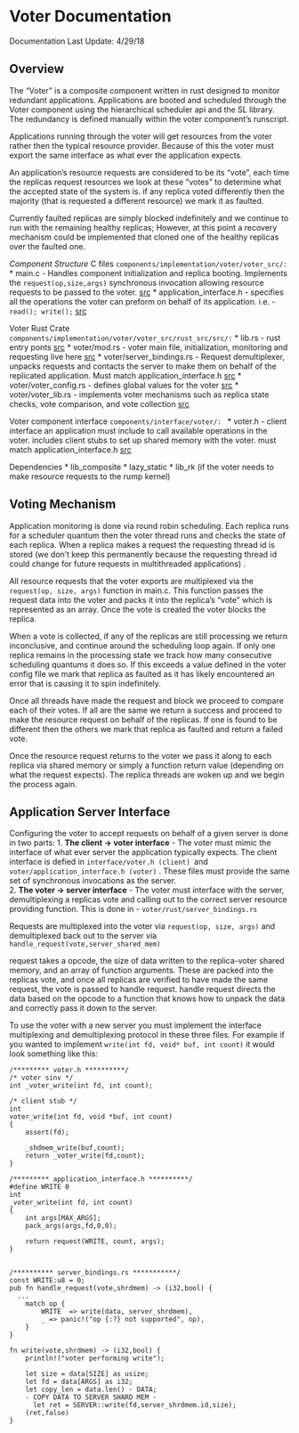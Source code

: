 # Voter Documentation 

Documentation Last Update: 4/29/18

## Overview 
The “Voter” is a composite component written in rust designed to  monitor redundant applications. Applications are booted and scheduled through the Voter component using the hierarchical scheduler api and the SL library.  The redundancy is defined manually within the voter component’s runscript. 

Applications running through the voter will get resources from the voter rather then the typical resource provider. Because of this the voter must export the same interface as what ever the application expects. 

An application’s resource requests are considered to be its “vote”, each time the replicas request resources we look at these “votes” to determine what the accepted state of the system is.  if any replica voted differently then the majority (that is requested a different resource) we mark it as faulted. 

Currently faulted replicas are simply blocked indefinitely and we continue to run with the remaining healthy replicas; However, at this point a recovery mechanism could be implemented that cloned one of the healthy replicas over the faulted one. 

_Component Structure_
C files 
`components/implementation/voter/voter_src/:`
	* main.c - Handles component initialization and replica booting. Implements the `request(op,size,args)`  synchronous invocation allowing resource requests to be passed to the voter.  [src](https://github.com/maloneya/composite/blob/rk_voter/src/components/implementation/voter/voter_src/main.c)
	* application_interface.h - specifies all the operations the voter can preform on behalf of its application. i.e. - `read(); write();`  [src](https://github.com/maloneya/composite/blob/rk_voter/src/components/implementation/voter/voter_src/application_interface.h)

Voter Rust Crate
`components/implementation/voter/voter_src/rust_src/src/:`
	* lib.rs - rust entry ponts [src](https://github.com/maloneya/composite/blob/rk_voter/src/components/implementation/voter/voter_src/rust_src/src/lib.rs)
	* voter/mod.rs - voter main file, initialization, monitoring and requesting live here [src](https://github.com/maloneya/composite/blob/rk_voter/src/components/implementation/voter/voter_src/rust_src/src/voter/mod.rs)
	* voter/server_bindings.rs - Request demultiplexer, unpacks requests and contacts the server to make them on behalf of the replicated application. Must match application_interface.h [src](https://github.com/maloneya/composite/blob/rk_voter/src/components/implementation/voter/voter_src/rust_src/src/voter/server_bindings.rs)
	* voter/voter_config.rs - defines global values for the voter [src](https://github.com/maloneya/composite/blob/rk_voter/src/components/implementation/voter/voter_src/rust_src/src/voter/server_config.rs)
	* voter/voter_lib.rs - implements voter mechanisms such as replica state checks, vote comparison, and vote collection [src](https://github.com/maloneya/composite/blob/rk_voter/src/components/implementation/voter/voter_src/rust_src/src/voter/voter_lib.rs)

Voter component interface 
`components/interface/voter/: `
	* voter.h - client interface an application must include to call available operations in the voter. includes client stubs to set up shared memory with the voter. must match application_interface.h [src](https://github.com/maloneya/composite/blob/rk_voter/src/components/interface/voter/voter.h)

Dependencies
	* lib_composite
	* lazy_static 
	* lib_rk (if the voter needs to make resource requests to the rump kernel) 

## Voting Mechanism
Application monitoring is done via round robin scheduling. Each replica runs for a scheduler quantum then the voter thread runs and checks the state of each replica. When a replica makes a request the requesting thread id is stored (we don’t keep this permanently because the requesting thread id could change for future requests in multithreaded applications) .

All resource requests that the voter exports are multiplexed via the `request(op, size, args)` function in main.c. This function passes the request data into the voter and packs it into the replica’s “vote” which is represented as an array.  Once the vote is created the voter blocks the replica.

When a vote is collected, if any of the replicas are still processing we return inconclusive, and continue around the scheduling loop again.  If only one replica remains in the processing state we track how many consecutive scheduling quantums it does so. If this exceeds a value defined in the voter config file we mark that replica as faulted as it has likely encountered an error that is causing it to spin indefinitely. 

Once all threads have made the request and block we proceed to compare each of their votes. If all are the same we return a success and proceed to make the resource request on behalf of the replicas. If one is found to be different then the others we mark that replica as faulted and return a failed vote. 

Once the resource request returns to the voter we pass it along to each replica via shared memory or simply a function return value (depending on what the request expects).  The replica threads are woken up and we begin the process again. 

## Application Server Interface
Configuring the voter to accept requests on behalf of a given server is done in two parts:
	1. **The client -> voter interface** - The voter must mimic the interface of what ever server the application typically expects. The client interface is defied in `interface/voter.h (client) `and `voter/application_interface.h (voter)` . These files must provide the same set of synchronous invocations as the server.  
	2. **The voter -> server interface** - The voter must interface with the server, demultiplexing a replicas vote and calling out to the correct server resource providing function. This is done in -  `voter/rust/server_bindings.rs `

Requests are multiplexed into the voter via `request(op, size, args)` and demultiplexed back out to the server via `handle_request(vote,server_shared_mem)` 

request takes a opcode, the size of data written to the replica-voter shared memory, and an array of function arguments. These are packed into the replicas vote, and once all replicas are verified to have made the same request, the vote is passed to handle request. handle request directs the data based on the opcode to a function that knows how to unpack the data and correctly pass it down to the server. 

To use the voter with a new server you must implement the interface multiplexing and demultiplexing protocol in these three files. For example if you wanted to implement `write(int fd, void* buf, int count)`  it would look something like this: 

```
/********* voter.h **********/ 
/* voter sinv */ 
int _voter_write(int fd, int count);

/* client stub */ 
int
voter_write(int fd, void *buf, int count)
{
	assert(fd);

	_shdmem_write(buf,count);
	return _voter_write(fd,count);
}

/********* application_interface.h **********/ 
#define WRITE 0
int
_voter_write(int fd, int count)
{
	int args[MAX_ARGS];
	pack_args(args,fd,0,0);

	return request(WRITE, count, args);
}


/********** server_bindings.rs ***********/
const WRITE:u8 = 0;
pub fn handle_request(vote,shrdmem) -> (i32,bool) {
  ...
    match op {
        WRITE  => write(data, server_shrdmem),
        _ => panic!("op {:?} not supported", op),
    }
}

fn write(vote,shrdmem) -> (i32,bool) {
    println!("voter performing write");

    let size = data[SIZE] as usize;
    let fd = data[ARGS] as i32;
    let copy_len = data.len() - DATA;
    - COPY DATA TO SERVER SHARD MEM -
	  let ret = SERVER::write(fd,server_shrdmem.id,size);
    (ret,false)
}
```
